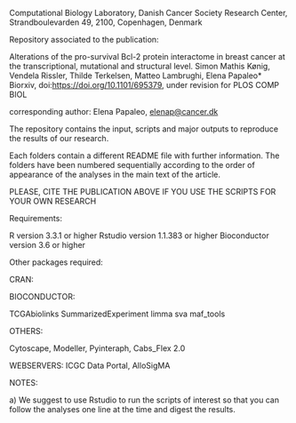 Computational Biology Laboratory, Danish Cancer Society Research Center, Strandboulevarden 49, 2100, Copenhagen, Denmark

Repository associated to the publication:

Alterations of the pro-survival Bcl-2 protein interactome in breast cancer at the transcriptional, mutational and structural level. Simon Mathis Kønig, Vendela Rissler, Thilde Terkelsen, Matteo Lambrughi, Elena Papaleo*
Biorxiv, doi:https://doi.org/10.1101/695379, under revision for PLOS COMP BIOL

corresponding author: Elena Papaleo, elenap@cancer.dk

The repository contains the input, scripts and major outputs to reproduce the results of our research.

Each folders contain a different README file with further information. The folders have been numbered sequentially according to the order of appearance of the analyses in the main text of the article.


PLEASE, CITE THE PUBLICATION ABOVE IF YOU USE THE SCRIPTS FOR YOUR OWN RESEARCH

Requirements:

R version 3.3.1 or higher Rstudio version 1.1.383 or higher
Bioconductor version 3.6 or higher

Other packages required:

CRAN:


BIOCONDUCTOR:

TCGAbiolinks SummarizedExperiment  limma sva maf_tools

OTHERS:

Cytoscape, Modeller, Pyinteraph, Cabs_Flex 2.0

WEBSERVERS:
ICGC Data Portal, AlloSigMA

NOTES:

a) We suggest to use Rstudio to run the scripts of interest so that you can follow the analyses one line at the time and digest the results.


